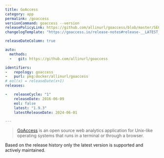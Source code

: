 ```yaml
---
title: GoAccess
category: app
permalink: /goaccess
versionCommand: goaccess --version
releasePolicyLink: https://github.com/allinurl/goaccess/blob/master/SECURITY.md
changelogTemplate: "https://goaccess.io/release-notes#release-__LATEST__"

releaseDateColumn: true

auto:
  methods:
  -   git: https://github.com/allinurl/goaccess

identifiers:
-   repology: goaccess
-   purl: pkg:docker/allinurl/goaccess
# eol(x) = releaseDate(x+1)
releases:

-   releaseCycle: "1"
    releaseDate: 2016-06-09
    eol: false
    latest: "1.9.3"
    latestReleaseDate: 2024-06-01

---
```


> [GoAccess](https://goaccess.io/) is an open source web analytics application for Unix-like
> operating systems that runs in a terminal or through a browser.

Based on the release history only the latest version is supported and actively maintained.
